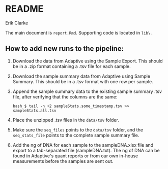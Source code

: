 # README
Erik Clarke  

The main document is `report.Rmd`. Supporting code is located in `lib\`.

## How to add new runs to the pipeline:
1. Download the data from Adaptive using the Sample Export. This should be in a .zip format containing a .tsv file for each sample.

2. Download the sample summary data from Adaptive using Sample Summary. This should be in a .tsv format with one row per sample.

3. Append the sample summary data to the existing sample summary .tsv file, after verifying that the columns are the same: 

    ```bash $ tail -n +2 sampleStats.some_timestamp.tsv >> sampleStats.all.tsv```

4. Place the unzipped .tsv files in the `data/tsv` folder.

5. Make sure the `seq_files` points to the `data/tsv` folder, and the `seq_stats_file` points to the complete sample summary file.


6. Add the ng of DNA for each sample to the sampleDNA.xlsx file and export to a tab-separated file (sampleDNA.txt). The ng of DNA can be found in Adaptive's quant reports or from our own in-house measurements before the samples are sent out.
